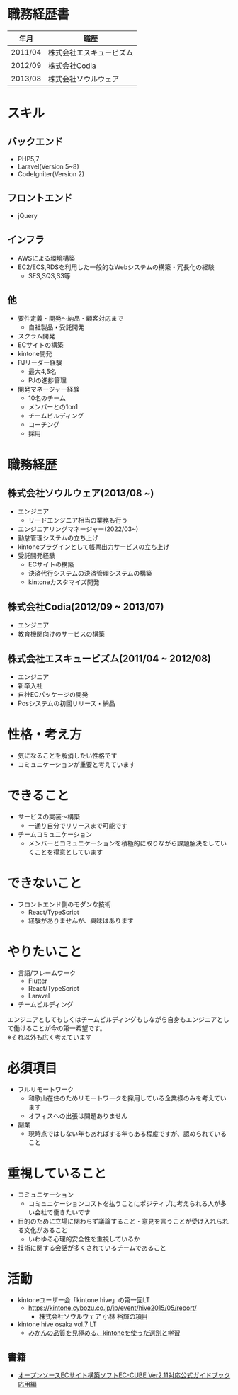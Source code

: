 # 職務経歴書

| 年月      | 職歴           |
|---------|--------------|
| 2011/04 | 株式会社エスキュービズム |
| 2012/09 | 株式会社Codia    |
| 2013/08 | 株式会社ソウルウェア   |

# スキル

## バックエンド
- PHP5,7
- Laravel(Version 5~8)
- CodeIgniter(Version 2)

## フロントエンド
- jQuery

## インフラ
- AWSによる環境構築
- EC2/ECS,RDSを利用した一般的なWebシステムの構築・冗長化の経験
  - SES,SQS,S3等

## 他
- 要件定義・開発〜納品・顧客対応まで
  - 自社製品・受託開発
- スクラム開発
- ECサイトの構築
- kintone開発
- PJリーダー経験
  - 最大4,5名
  - PJの進捗管理
- 開発マネージャー経験 
  - 10名のチーム
  - メンバーとの1on1
  - チームビルディング
  - コーチング
  - 採用

# 職務経歴
## 株式会社ソウルウェア(2013/08 ~)
- エンジニア
  - リードエンジニア相当の業務も行う
- エンジニアリングマネージャー(2022/03~)
- 勤怠管理システムの立ち上げ
- kintoneプラグインとして帳票出力サービスの立ち上げ
- 受託開発経験
  - ECサイトの構築
  - 決済代行システムの決済管理システムの構築
  - kintoneカスタマイズ開発

## 株式会社Codia(2012/09 ~ 2013/07)
- エンジニア
- 教育機関向けのサービスの構築
## 株式会社エスキュービズム(2011/04 ~ 2012/08)
- エンジニア
- 新卒入社
- 自社ECパッケージの開発
- Posシステムの初回リリース・納品

# 性格・考え方
- 気になることを解消したい性格です 
- コミュニケーションが重要と考えています

# できること
- サービスの実装〜構築
  - 一通り自分でリリースまで可能です
- チームコミュニケーション
  - メンバーとコミュニケーションを積極的に取りながら課題解決をしていくことを得意としています

# できないこと
- フロントエンド側のモダンな技術
  - React/TypeScript
  - 経験がありませんが、興味はあります

# やりたいこと
- 言語/フレームワーク
  - Flutter
  - React/TypeScript
  - Laravel
- チームビルディング

エンジニアとしてもしくはチームビルディングもしながら自身もエンジニアとして働けることが今の第一希望です。\
※それ以外も広く考えています

# 必須項目
- フルリモートワーク
  - 和歌山在住のためリモートワークを採用している企業様のみを考えています
  - オフィスへの出張は問題ありません
- 副業
  - 現時点ではしない年もあればする年もある程度ですが、認められていること

# 重視していること
- コミュニケーション
  - コミュニケーションコストを払うことにポジティブに考えられる人が多い会社で働きたいです
- 目的のために立場に関わらず議論すること・意見を言うことが受け入れられる文化があること
  - いわゆる心理的安全性を重視しているか
- 技術に関する会話が多くされているチームであること

# 活動
- kintoneユーザー会「kintone hive」の第一回LT
  - https://kintone.cybozu.co.jp/jp/event/hive2015/05/report/
    - 株式会社ソウルウェア 小林 裕輝の項目
- kintone hive osaka vol.7 LT
  - [みかんの品質を見極める、kintoneを使った選別と学習](https://logmi.jp/business/articles/321362)
## 書籍
- [オープンソースECサイト構築ソフトEC-CUBE Ver2.11対応公式ガイドブック 応用編](https://www.shuwasystem.co.jp/book/9784798032009.html)
